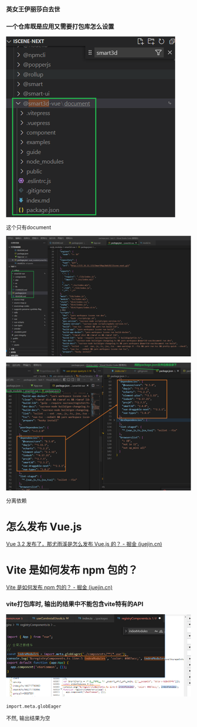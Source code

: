 ### 英女王伊丽莎白去世



### 一个仓库既是应用又需要打包库怎么设置

![image-20220909114800046](./imgs/image-20220909114800046.png)

这个只有document

![image-20220909115234006](./imgs/image-20220909115234006.png)



![image-20220909115507711](./imgs/image-20220909115507711.png)

分离依赖



# 怎么发布 Vue.js 

[Vue 3.2 发布了，那尤雨溪是怎么发布 Vue.js 的？ - 掘金 (juejin.cn)](https://juejin.cn/post/6997943192851054606)



# Vite 是如何发布 npm 包的？

[Vite 是如何发布 npm 包的？ - 掘金 (juejin.cn)](https://juejin.cn/post/7064027320566317070)





### vite打包库时, 输出的结果中不能包含vite特有的API

![image-20220909180605313](./imgs/image-20220909180605313.png)

`import.meta.globEager`

不然, 输出结果为空
